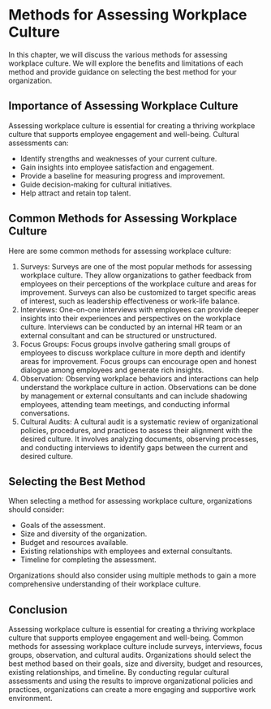 Methods for Assessing Workplace Culture
====================================================================================

In this chapter, we will discuss the various methods for assessing workplace culture. We will explore the benefits and limitations of each method and provide guidance on selecting the best method for your organization.

Importance of Assessing Workplace Culture
-----------------------------------------

Assessing workplace culture is essential for creating a thriving workplace culture that supports employee engagement and well-being. Cultural assessments can:

* Identify strengths and weaknesses of your current culture.
* Gain insights into employee satisfaction and engagement.
* Provide a baseline for measuring progress and improvement.
* Guide decision-making for cultural initiatives.
* Help attract and retain top talent.

Common Methods for Assessing Workplace Culture
----------------------------------------------

Here are some common methods for assessing workplace culture:

1. Surveys: Surveys are one of the most popular methods for assessing workplace culture. They allow organizations to gather feedback from employees on their perceptions of the workplace culture and areas for improvement. Surveys can also be customized to target specific areas of interest, such as leadership effectiveness or work-life balance.
2. Interviews: One-on-one interviews with employees can provide deeper insights into their experiences and perspectives on the workplace culture. Interviews can be conducted by an internal HR team or an external consultant and can be structured or unstructured.
3. Focus Groups: Focus groups involve gathering small groups of employees to discuss workplace culture in more depth and identify areas for improvement. Focus groups can encourage open and honest dialogue among employees and generate rich insights.
4. Observation: Observing workplace behaviors and interactions can help understand the workplace culture in action. Observations can be done by management or external consultants and can include shadowing employees, attending team meetings, and conducting informal conversations.
5. Cultural Audits: A cultural audit is a systematic review of organizational policies, procedures, and practices to assess their alignment with the desired culture. It involves analyzing documents, observing processes, and conducting interviews to identify gaps between the current and desired culture.

Selecting the Best Method
-------------------------

When selecting a method for assessing workplace culture, organizations should consider:

* Goals of the assessment.
* Size and diversity of the organization.
* Budget and resources available.
* Existing relationships with employees and external consultants.
* Timeline for completing the assessment.

Organizations should also consider using multiple methods to gain a more comprehensive understanding of their workplace culture.

Conclusion
----------

Assessing workplace culture is essential for creating a thriving workplace culture that supports employee engagement and well-being. Common methods for assessing workplace culture include surveys, interviews, focus groups, observation, and cultural audits. Organizations should select the best method based on their goals, size and diversity, budget and resources, existing relationships, and timeline. By conducting regular cultural assessments and using the results to improve organizational policies and practices, organizations can create a more engaging and supportive work environment.
